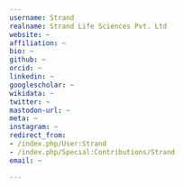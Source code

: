 ```yaml
---
username: Strand
realname: Strand Life Sciences Pvt. Ltd
website: ~
affiliation: ~
bio: ~
github: ~
orcid: ~
linkedin: ~
googlescholar: ~
wikidata: ~
twitter: ~
mastodon-url: ~
meta: ~
instagram: ~
redirect_from:
- /index.php/User:Strand
- /index.php/Special:Contributions/Strand
email: ~

---
```

